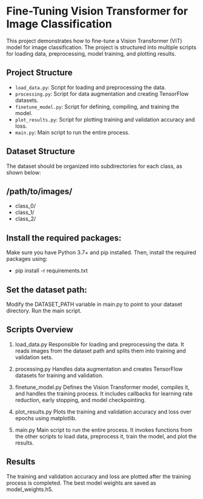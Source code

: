# Fine-Tuning Vision Transformer for Image Classification

This project demonstrates how to fine-tune a Vision Transformer (ViT) model for image classification. The project is structured into multiple scripts for loading data, preprocessing, model training, and plotting results.

## Project Structure

- `load_data.py`: Script for loading and preprocessing the data.
- `processing.py`: Script for data augmentation and creating TensorFlow datasets.
- `finetune_model.py`: Script for defining, compiling, and training the model.
- `plot_results.py`: Script for plotting training and validation accuracy and loss.
- `main.py`: Main script to run the entire process.

## Dataset Structure

The dataset should be organized into subdirectories for each class, as shown below:
## /path/to/images/
- class_0/
- class_1/
- class_2/

## Install the required packages:
Make sure you have Python 3.7+ and pip installed. Then, install the required packages using:

- pip install -r requirements.txt

## Set the dataset path:
Modify the DATASET_PATH variable in main.py to point to your dataset directory.
Run the main script.

## Scripts Overview
1. load_data.py
Responsible for loading and preprocessing the data. It reads images from the dataset path and splits them into training and validation sets.

2. processing.py
Handles data augmentation and creates TensorFlow datasets for training and validation.

3. finetune_model.py
Defines the Vision Transformer model, compiles it, and handles the training process. It includes callbacks for learning rate reduction, early stopping, and model checkpointing.

4. plot_results.py
Plots the training and validation accuracy and loss over epochs using matplotlib.

5. main.py
Main script to run the entire process. It invokes functions from the other scripts to load data, preprocess it, train the model, and plot the results.

## Results
The training and validation accuracy and loss are plotted after the training process is completed. The best model weights are saved as model_weights.h5.
